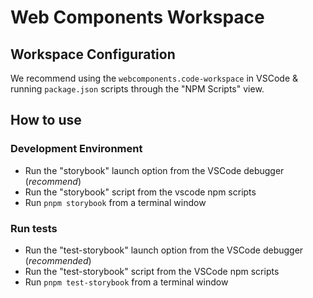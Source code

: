 # Web Components Workspace

## Workspace Configuration

We recommend using the `webcomponents.code-workspace` in VSCode & running `package.json` scripts through the "NPM Scripts" view.

## How to use

### Development Environment

- Run the "storybook" launch option from the VSCode debugger (_recommend_)
- Run the "storybook" script from the vscode npm scripts
- Run `pnpm storybook` from a terminal window

### Run tests

- Run the "test-storybook" launch option from the VSCode debugger (_recommended_)
- Run the "test-storybook" script from the VSCode npm scripts
- Run `pnpm test-storybook` from a terminal window
